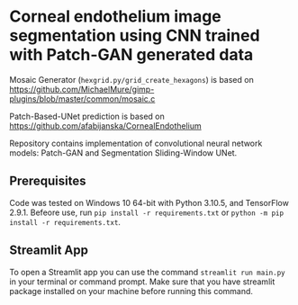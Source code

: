 # Corneal endothelium image segmentation using CNN trained with Patch-GAN generated data

Mosaic Generator (`hexgrid.py/grid_create_hexagons`) is based on https://github.com/MichaelMure/gimp-plugins/blob/master/common/mosaic.c

Patch-Based-UNet prediction is based on https://github.com/afabijanska/CornealEndothelium

Repository contains implementation of convolutional neural network models: Patch-GAN and Segmentation Sliding-Window UNet.

## Prerequisites
Code was tested on Windows 10 64-bit with Python 3.10.5, and TensorFlow 2.9.1. Befeore use, run `pip install -r requirements.txt` or `python -m pip install -r requirements.txt`.


## Streamlit App
To open a Streamlit app you can use the command `streamlit run main.py` in your terminal or command prompt. Make sure that you have streamlit package installed on your machine before running this command.
